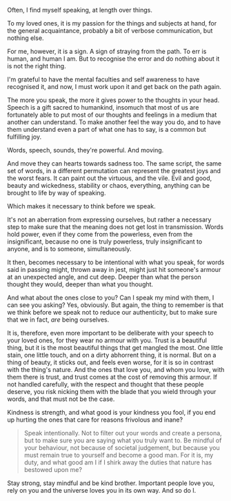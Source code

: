 Often, I find myself speaking, at length over things.

To my loved ones, it is my passion for the things and subjects at hand, for the general acquaintance, probably a bit of verbose communication, but nothing else.

For me, however, it is a sign. A sign of straying from the path. 
To err is human, and human I am. 
But to recognise the error and do nothing about it is not the right thing.

I'm grateful to have the mental faculties and self awareness to have recognised it, and now, I must work upon it and get back on the path again.

The more you speak, the more it gives power to the thoughts in your head. Speech is a gift sacred to humankind, insomuch that most of us are fortunately able to put most of our thoughts and feelings in a medium that another can understand. To make another feel the way you do, and to have them understand even a part of what one has to say, is a common but fulfilling joy.

Words, speech, sounds, they're powerful. And moving.

And move they can hearts towards sadness too. The same script, the same set of words, in a different permutation can represent the greatest joys and the worst fears. It can paint out the virtuous, and the vile. Evil and good, beauty and wickedness, stability or chaos, everything, anything can be brought to life by way of speaking.

Which makes it necessary to think before we speak. 

It's not an aberration from expressing ourselves, but rather a necessary step to make sure that the meaning does not get lost in transmission. Words hold power, even if they come from the powerless, even from the insignificant, because no one is truly powerless, truly insignificant to anyone, and is to someone, simultaneously. 

It then, becomes necessary to be intentional with what you speak, for words said in passing might, thrown away in jest, might just hit someone's armour at an unexpected angle, and cut deep. Deeper than what the person thought they would, deeper than what you thought.

And what about the ones close to you? Can I speak my mind with them, I can see you asking?
Yes, obviously. But again, the thing to remember is that we think before we speak not to reduce our authenticity, but to make sure that we in fact, *are* being ourselves.

It is, therefore, even more important to be deliberate with your speech to your loved ones, for they wear no armour with you. Trust is a beautiful thing, but it is the most beautiful things that get mangled the most. One little stain, one little touch, and on a dirty abhorrent thing, it is normal. But on a thing of beauty, it sticks out, and feels even worse, for it is so in contrast with the thing's nature.
And the ones that love you, and whom you love, with them there is trust, and trust comes at the cost of removing this armour. If not handled carefully, with the respect and thought that these people deserve, you risk nicking them with the blade that you wield through your words, and that must not be the case.

Kindness is strength, and what good is your kindness you fool, if you end up hurting the ones that care for reasons frivolous and inane?

> Speak intentionally. Not to filter out your words and create a persona, but to make sure you are saying what you truly want to. Be mindful of your behaviour, not because of societal judgement, but because you must remain true to yourself and become a good man. 
> For it is, my duty, and what good am I if I shirk away the duties that nature has bestowed upon me?

Stay strong, stay mindful and be kind brother. Important people love you, rely on you and the universe loves you in its own way. And so do I. 



